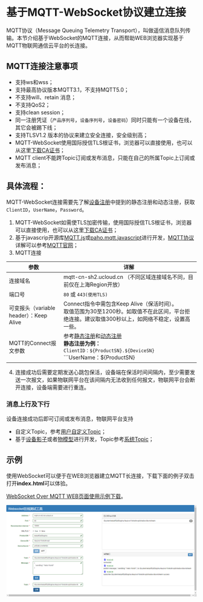 # 基于MQTT-WebSocket协议建立连接

MQTT协议（Message Queuing Telemetry Transport），叫做遥信消息队列传输。本节介绍基于WebSocket的MQTT连接，从而帮助WEB浏览器实现基于MQTT物联网通信云平台的长连接。


## MQTT连接注意事项
- 支持ws和wss；
- 支持最高协议版本MQTT3.1，不支持MQTT5.0；
- 不支持will、retain 消息；
- 不支持QoS2；
- 支持clean session；
- 同一注册凭证（`产品序列号`，`设备序列号`，`设备密码`）同时只能有一个设备在线，其它会被踢下线；
- 支持TLSV1.2 版本的协议来建立安全连接，安全级别高；
- MQTT-WebSocket使用国际授信TLS根证书，浏览器可以直接使用，也可以从这里[下载CA证书](http://uiot.cn-sh2.ufileos.com/iot_ca.crt)；
- MQTT client不能跨Topic订阅或发布消息，只能在自己的所属Topic上订阅或发布消息；



## 具体流程：

MQTT-WebSocket连接需要先了解[设备注册](../authenticate_devices/what_is_authenticate_devices)中提到的静态注册和动态注册，获取 `ClientID`，`UserName`，`Password`。
1. MQTT-WebSocket如需使TLS加密传输，使用国际授信TLS根证书，浏览器可以直接使用，也可以从这里[下载CA证书](http://uiot.cn-sh2.ufileos.com/iot_ca.crt)；
2. 基于javascrip开源库[MQTT.js](https://github.com/mqttjs/MQTT.js)或[paho.mqtt.javascript](https://github.com/eclipse/paho.mqtt.javascript)进行开发，[MQTT协议](http://mqtt.org/?spm=a2c4g.11186623.2.12.577678dc5E6Qcl)详解可以参考[MQTT官网](http://mqtt.org/?spm=a2c4g.11186623.2.12.577678dc5E6Qcl)；
3. MQTT连接

|参数| 详解|
|---|---|
|连接域名 | mqtt-cn-sh2.ucloud.cn （不同区域连接域名不同，目前仅在上海Region开放）|
|端口号 |`80` 或 `443(使用TLS)`|
|可变报头（variable header）：Keep Alive  |  Connect指令中需包含Keep Alive（保活时间）。<br>取值范围为30至1200秒。如取值不在此区间，平台拒绝连接。建议取值300秒以上，如网络不稳定，设置高一些。|
|MQTT的Connect报文参数|参考[静态注册](../authenticate_devices/unique-certificate-per-device_authentication)和[动态注册](../authenticate_devices/unique-certificate-per-product_authentication)<br>**静态注册为例：**<br>```ClientID：${ProductSN}.${DeviceSN}```<br>```UserName：${ProductSN}|${DeviceSN}|${authmode}```<br>```authmode: 静态注册为1；动态注册为2```<br>``` Password：${DeviceSecret}```|

4. 连接成功后需要定期发送心跳包保活，设备端在保活时间间隔内，至少需要发送一次报文，如果物联网平台在该间隔内无法收到任何报文，物联网平台会断开连接，设备端需要进行重连。  



### 消息上行及下行

设备连接成功后即可订阅或发布消息，物联网平台支持
- 自定义Topic，参考[用户自定义Topic](../console_guide/product_device/topic#用户自定义Topic)；
- 基于[设备影子](../console_guide/device_shadow/waht_is_deviceshadow)或者[物模型](../console_guide/thingmode/what_is_thingmode)进行开发，Topic参考[系统Topic](../console_guide/product_device/topic#系统Topic)；

## 示例

使用WebSocket可以便于在WEB浏览器建立MQTT长连接，下载下面的例子双击打开**index.html**可以体验。

[WebSocket Over MQTT WEB页面使用示例下载](http://uiot.cn-sh2.ufileos.com/mqtt_over_ws_tool.zip)。

![WebSocket在线测试工具](../../images/websocket在线测试工具.png)
